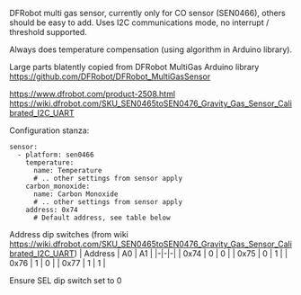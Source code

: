 DFRobot multi gas sensor, currently only for CO sensor (SEN0466), others should be easy to add. 
Uses I2C communications mode, no interrupt / threshold supported.

Always does temperature compensation (using algorithm in Arduino library).

Large parts blatently copied from DFRobot MultiGas Arduino library
https://github.com/DFRobot/DFRobot_MultiGasSensor

https://www.dfrobot.com/product-2508.html
https://wiki.dfrobot.com/SKU_SEN0465toSEN0476_Gravity_Gas_Sensor_Calibrated_I2C_UART

Configuration stanza:
```
sensor:
  - platform: sen0466
    temperature:
	  name: Temperature
	  # .. other settings from sensor apply
	carbon_monoxide:
	  name: Carbon Monoxide
	  # .. other settings from sensor apply
    address: 0x74
	  # Default address, see table below
```

Address dip switches (from wiki https://wiki.dfrobot.com/SKU_SEN0465toSEN0476_Gravity_Gas_Sensor_Calibrated_I2C_UART)
| Address | A0 | A1 |
|-|-|-|
| 0x74 | 0 | 0 |
| 0x75 | 0 | 1 |
| 0x76 | 1 | 0 |
| 0x77 | 1 | 1 |

Ensure SEL dip switch set to 0